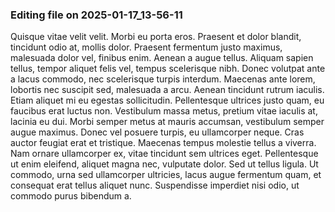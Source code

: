 

### Editing file on 2025-01-17_13-56-11

Quisque vitae velit velit. Morbi eu porta eros. Praesent et dolor blandit, tincidunt odio at, mollis dolor. Praesent fermentum justo maximus, malesuada dolor vel, finibus enim. Aenean a augue tellus. Aliquam sapien tellus, tempor aliquet felis vel, tempus scelerisque nibh. Donec volutpat ante a lacus commodo, nec scelerisque turpis interdum. Maecenas ante lorem, lobortis nec suscipit sed, malesuada a arcu. Aenean tincidunt rutrum iaculis. Etiam aliquet mi eu egestas sollicitudin.
Pellentesque ultrices justo quam, eu faucibus erat luctus non. Vestibulum massa metus, pretium vitae iaculis at, lacinia eu dui. Morbi semper metus at mauris accumsan, vestibulum semper augue maximus. Donec vel posuere turpis, eu ullamcorper neque. Cras auctor feugiat erat et tristique. Maecenas tempus molestie tellus a viverra. Nam ornare ullamcorper ex, vitae tincidunt sem ultrices eget. Pellentesque ut enim eleifend, aliquet magna nec, vulputate dolor. Sed ut tellus ligula. Ut commodo, urna sed ullamcorper ultricies, lacus augue fermentum quam, et consequat erat tellus aliquet nunc. Suspendisse imperdiet nisi odio, ut commodo purus bibendum a.


